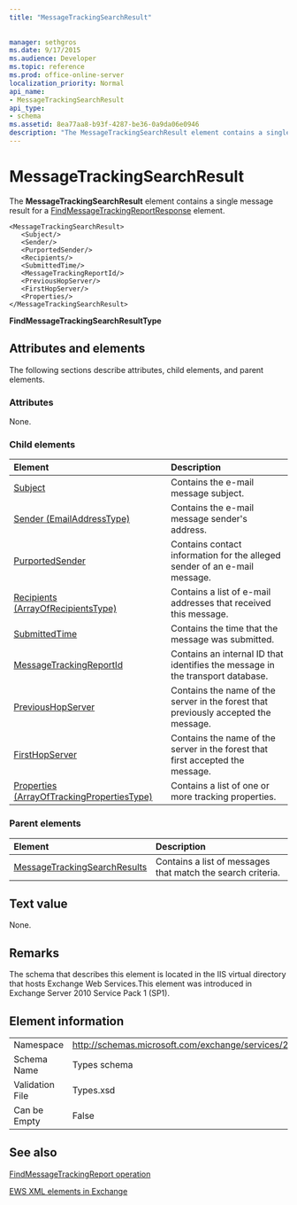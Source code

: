 ```yaml
---
title: "MessageTrackingSearchResult"
 
 
manager: sethgros
ms.date: 9/17/2015
ms.audience: Developer
ms.topic: reference
ms.prod: office-online-server
localization_priority: Normal
api_name:
- MessageTrackingSearchResult
api_type:
- schema
ms.assetid: 8ea77aa8-b93f-4287-be36-0a9da06e0946
description: "The MessageTrackingSearchResult element contains a single message result for a FindMessageTrackingReportResponse element."
---
```


# MessageTrackingSearchResult

The **MessageTrackingSearchResult** element contains a single message result for a [FindMessageTrackingReportResponse](findmessagetrackingreportresponse.md) element. 
  
```
<MessageTrackingSearchResult>
   <Subject/>
   <Sender/>
   <PurportedSender/>
   <Recipients/>
   <SubmittedTime/>
   <MessageTrackingReportId/>
   <PreviousHopServer/>
   <FirstHopServer/>
   <Properties/>
</MessageTrackingSearchResult>
```

 **FindMessageTrackingSearchResultType**
## Attributes and elements

The following sections describe attributes, child elements, and parent elements.
  
### Attributes

None.
  
### Child elements

|**Element**|**Description**|
|:-----|:-----|
|[Subject](subject.md) <br/> |Contains the e-mail message subject.  <br/> |
|[Sender (EmailAddressType)](sender-emailaddresstype.md) <br/> |Contains the e-mail message sender's address.  <br/> |
|[PurportedSender](purportedsender.md) <br/> |Contains contact information for the alleged sender of an e-mail message.  <br/> |
|[Recipients (ArrayOfRecipientsType)](recipients-arrayofrecipientstype.md) <br/> |Contains a list of e-mail addresses that received this message.  <br/> |
|[SubmittedTime](submittedtime.md) <br/> |Contains the time that the message was submitted.  <br/> |
|[MessageTrackingReportId](messagetrackingreportid.md) <br/> |Contains an internal ID that identifies the message in the transport database.  <br/> |
|[PreviousHopServer](previoushopserver.md) <br/> |Contains the name of the server in the forest that previously accepted the message.  <br/> |
|[FirstHopServer](firsthopserver.md) <br/> |Contains the name of the server in the forest that first accepted the message.  <br/> |
|[Properties (ArrayOfTrackingPropertiesType)](properties-arrayoftrackingpropertiestype.md) <br/> |Contains a list of one or more tracking properties.  <br/> |
   
### Parent elements

|**Element**|**Description**|
|:-----|:-----|
|[MessageTrackingSearchResults](messagetrackingsearchresults.md) <br/> |Contains a list of messages that match the search criteria.  <br/> |
   
## Text value

None.
  
## Remarks

The schema that describes this element is located in the IIS virtual directory that hosts Exchange Web Services.This element was introduced in Exchange Server 2010 Service Pack 1 (SP1).
  
## Element information

|||
|:-----|:-----|
|Namespace  <br/> |http://schemas.microsoft.com/exchange/services/2006/types  <br/> |
|Schema Name  <br/> |Types schema  <br/> |
|Validation File  <br/> |Types.xsd  <br/> |
|Can be Empty  <br/> |False  <br/> |
   
## See also



[FindMessageTrackingReport operation](findmessagetrackingreport-operation.md)


[EWS XML elements in Exchange](ews-xml-elements-in-exchange.md)

